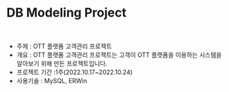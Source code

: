 # DB Modeling Project

<br>

- 주제 : OTT 플랫폼 고객관리 프로젝트
- 개요 : OTT 플랫폼 고객관리 프로젝트는 고객이 OTT 플랫폼을 이용하는 시스템을 알아보기 위해 만든 프로젝트입니다.
- 프로젝트 기간 :1주(2022.10.17~2022.10.24)
- 사용기술 : MySQL, ERWin
